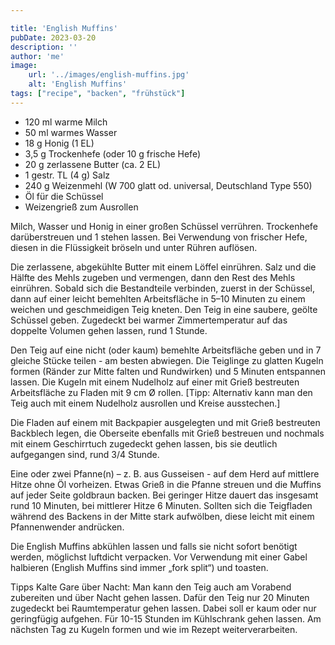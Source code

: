 ```yaml
---

title: 'English Muffins'
pubDate: 2023-03-20
description: ''
author: 'me'
image:
    url: '../images/english-muffins.jpg'
    alt: 'English Muffins'
tags: ["recipe", "backen", "frühstück"]
---
```

* 120 ml warme Milch
* 50 ml warmes Wasser
* 18 g Honig (1 EL)
* 3,5 g Trockenhefe (oder 10 g frische Hefe)
* 20 g zerlassene Butter (ca. 2 EL)
* 1 gestr. TL (4 g) Salz
* 240 g Weizenmehl (W 700 glatt od. universal, Deutschland Type 550)
* Öl für die Schüssel
* Weizengrieß zum Ausrollen

Milch, Wasser und Honig in einer großen Schüssel verrühren. Trockenhefe darüberstreuen und 1 stehen lassen. Bei Verwendung von frischer Hefe, diesen in die Flüssigkeit bröseln und unter Rühren auflösen.

Die zerlassene, abgekühlte Butter mit einem Löffel einrühren. Salz und die Hälfte des Mehls zugeben und vermengen, dann den Rest des Mehls einrühren. Sobald sich die Bestandteile verbinden, zuerst in der Schüssel, dann auf einer leicht bemehlten Arbeitsfläche in 5–10 Minuten zu einem weichen und geschmeidigen Teig kneten. Den Teig in eine saubere, geölte Schüssel geben. Zugedeckt bei warmer Zimmertemperatur auf das doppelte Volumen gehen lassen, rund 1 Stunde.

Den Teig auf eine nicht (oder kaum) bemehlte Arbeitsfläche geben und in 7 gleiche Stücke teilen - am besten abwiegen. Die Teiglinge zu glatten Kugeln formen (Ränder zur Mitte falten und Rundwirken) und 5 Minuten entspannen lassen. Die Kugeln mit einem Nudelholz auf einer mit Grieß bestreuten Arbeitsfläche zu Fladen mit 9 cm Ø rollen. [Tipp: Alternativ kann man den Teig auch mit einem Nudelholz ausrollen und Kreise ausstechen.]

Die Fladen auf einem mit Backpapier ausgelegten und mit Grieß bestreuten Backblech legen, die Oberseite ebenfalls mit Grieß bestreuen und nochmals mit einem Geschirrtuch zugedeckt gehen lassen, bis sie deutlich aufgegangen sind, rund 3/4 Stunde.

Eine oder zwei Pfanne(n) – z. B. aus Gusseisen - auf dem Herd auf mittlere Hitze ohne Öl vorheizen. Etwas Grieß in die Pfanne streuen und die Muffins auf jeder Seite goldbraun backen. Bei geringer Hitze dauert das insgesamt rund 10 Minuten, bei mittlerer Hitze 6 Minuten. Sollten sich die Teigfladen während des Backens in der Mitte stark aufwölben, diese leicht mit einem Pfannenwender andrücken.

Die English Muffins abkühlen lassen und falls sie nicht sofort benötigt werden, möglichst luftdicht verpacken. Vor Verwendung mit einer Gabel halbieren (English Muffins sind immer „fork split“) und toasten.

Tipps
Kalte Gare über Nacht: Man kann den Teig auch am Vorabend zubereiten und über Nacht gehen lassen. Dafür den Teig nur 20 Minuten zugedeckt bei Raumtemperatur gehen lassen. Dabei soll er kaum oder nur geringfügig aufgehen. Für 10-15 Stunden im Kühlschrank gehen lassen. Am nächsten Tag zu Kugeln formen und wie im Rezept weiterverarbeiten.